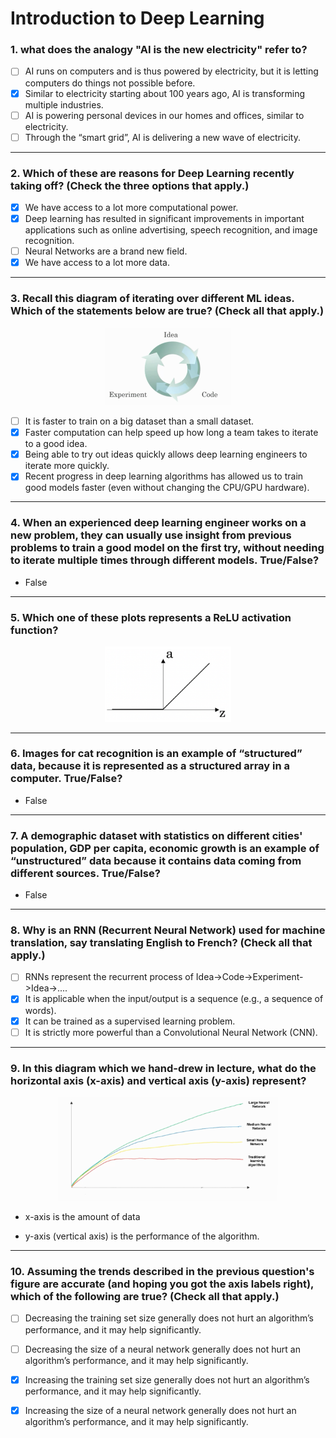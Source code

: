 # Introduction to Deep Learning

### 1. what does the analogy "AI is the new electricity" refer to?
- [ ] AI runs on computers and is thus powered by electricity, but it is letting computers do things not possible before.
- [x] Similar to electricity starting about 100 years ago, AI is transforming multiple industries.
- [ ] AI is powering personal devices in our homes and offices, similar to electricity.
- [ ] Through the “smart grid”, AI is delivering a new wave of electricity. 
---
### 2. Which of these are reasons for Deep Learning recently taking off? (Check the three options that apply.)
- [x] We have access to a lot more computational power.
- [x] Deep learning has resulted in significant improvements in important applications such as online advertising, speech recognition, and image recognition.
- [ ] Neural Networks are a brand new field.
- [x] We have access to a lot more data.
---
### 3. Recall this diagram of iterating over different ML ideas. Which of the statements below are true? (Check all that apply.)
<p align="center">
  <img width="40%" height="40%" src="https://github.com/RoBoTics-JHJ/Coursera_AndrewLectures/blob/main/1st_Neural%20Networks%20and%20Deep%20Learning/1_Introduction%20to%20deep%20learning/C1W1_Q_image/3.png">
</p>

- [ ] It is faster to train on a big dataset than a small dataset.
- [x] Faster computation can help speed up how long a team takes to iterate to a good idea.
- [x] Being able to try out ideas quickly allows deep learning engineers to iterate more quickly.
- [x] Recent progress in deep learning algorithms has allowed us to train good models faster (even without changing the CPU/GPU hardware). 
---
### 4. When an experienced deep learning engineer works on a new problem, they can usually use insight from previous problems to train a good model on the first try, without needing to iterate multiple times through different models. True/False?
- False
---
### 5. Which one of these plots represents a ReLU activation function?
<p align="center">
  <img width="40%" height="40%" src="https://github.com/RoBoTics-JHJ/Coursera_AndrewLectures/blob/main/1st_Neural%20Networks%20and%20Deep%20Learning/1_Introduction%20to%20deep%20learning/C1W1_Q_image/5.PNG">
</p>

---
### 6. Images for cat recognition is an example of “structured” data, because it is represented as a structured array in a computer. True/False?
- False
---
### 7. A demographic dataset with statistics on different cities' population, GDP per capita, economic growth is an example of “unstructured” data because it contains data coming from different sources. True/False?
- False
---
### 8. Why is an RNN (Recurrent Neural Network) used for machine translation, say translating English to French? (Check all that apply.)
- [ ] RNNs represent the recurrent process of Idea->Code->Experiment->Idea->....
- [x] It is applicable when the input/output is a sequence (e.g., a sequence of words).
- [x] It can be trained as a supervised learning problem.
- [ ] It is strictly more powerful than a Convolutional Neural Network (CNN). 
---
### 9. In this diagram which we hand-drew in lecture, what do the horizontal axis (x-axis) and vertical axis (y-axis) represent?
<p align="center">
  <img width="70%" height="70%" src="https://github.com/RoBoTics-JHJ/Coursera_AndrewLectures/blob/main/1st_Neural%20Networks%20and%20Deep%20Learning/1_Introduction%20to%20deep%20learning/C1W1_Q_image/9.png">
</p>

- x-axis is the amount of data

- y-axis (vertical axis) is the performance of the algorithm.
---
### 10. Assuming the trends described in the previous question's figure are accurate (and hoping you got the axis labels right), which of the following are true? (Check all that apply.)
- [ ] Decreasing the training set size generally does not hurt an algorithm’s performance, and it may help significantly.
- [ ] Decreasing the size of a neural network generally does not hurt an algorithm’s performance, and it may help significantly.
- [x] Increasing the training set size generally does not hurt an algorithm’s performance, and it may help significantly.
- [x] Increasing the size of a neural network generally does not hurt an algorithm’s performance, and it may help significantly.









